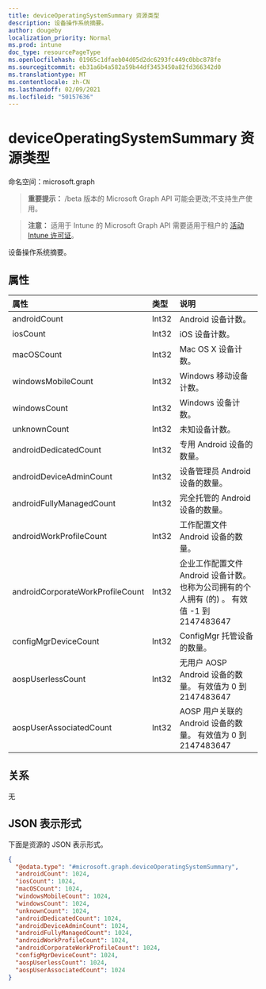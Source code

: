```yaml
---
title: deviceOperatingSystemSummary 资源类型
description: 设备操作系统摘要。
author: dougeby
localization_priority: Normal
ms.prod: intune
doc_type: resourcePageType
ms.openlocfilehash: 01965c1dfaeb04d05d2dc6293fc449c0bbc878fe
ms.sourcegitcommit: eb31a6b4a582a59b44df3453450a82fd366342d0
ms.translationtype: MT
ms.contentlocale: zh-CN
ms.lasthandoff: 02/09/2021
ms.locfileid: "50157636"
---
```

# <a name="deviceoperatingsystemsummary-resource-type"></a>deviceOperatingSystemSummary 资源类型

命名空间：microsoft.graph

> **重要提示：** /beta 版本的 Microsoft Graph API 可能会更改;不支持生产使用。

> **注意：** 适用于 Intune 的 Microsoft Graph API 需要适用于租户的 [活动 Intune 许可证](https://go.microsoft.com/fwlink/?linkid=839381)。

设备操作系统摘要。

## <a name="properties"></a>属性
|属性|类型|说明|
|:---|:---|:---|
|androidCount|Int32|Android 设备计数。|
|iosCount|Int32|iOS 设备计数。|
|macOSCount|Int32|Mac OS X 设备计数。|
|windowsMobileCount|Int32|Windows 移动设备计数。|
|windowsCount|Int32|Windows 设备计数。|
|unknownCount|Int32|未知设备计数。|
|androidDedicatedCount|Int32|专用 Android 设备的数量。|
|androidDeviceAdminCount|Int32|设备管理员 Android 设备的数量。|
|androidFullyManagedCount|Int32|完全托管的 Android 设备的数量。|
|androidWorkProfileCount|Int32|工作配置文件 Android 设备的数量。|
|androidCorporateWorkProfileCount|Int32|企业工作配置文件 Android 设备计数。 也称为公司拥有的个人拥有 (的) 。 有效值 -1 到 2147483647|
|configMgrDeviceCount|Int32|ConfigMgr 托管设备的数量。|
|aospUserlessCount|Int32|无用户 AOSP Android 设备的数量。 有效值为 0 到 2147483647|
|aospUserAssociatedCount|Int32|AOSP 用户关联的 Android 设备的数量。 有效值为 0 到 2147483647|

## <a name="relationships"></a>关系
无

## <a name="json-representation"></a>JSON 表示形式
下面是资源的 JSON 表示形式。
<!-- {
  "blockType": "resource",
  "@odata.type": "microsoft.graph.deviceOperatingSystemSummary"
}
-->
``` json
{
  "@odata.type": "#microsoft.graph.deviceOperatingSystemSummary",
  "androidCount": 1024,
  "iosCount": 1024,
  "macOSCount": 1024,
  "windowsMobileCount": 1024,
  "windowsCount": 1024,
  "unknownCount": 1024,
  "androidDedicatedCount": 1024,
  "androidDeviceAdminCount": 1024,
  "androidFullyManagedCount": 1024,
  "androidWorkProfileCount": 1024,
  "androidCorporateWorkProfileCount": 1024,
  "configMgrDeviceCount": 1024,
  "aospUserlessCount": 1024,
  "aospUserAssociatedCount": 1024
}
```




